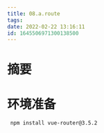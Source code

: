 ```yaml
---
title: 08.a.route
tags: 
date: 2022-02-22 13:16:11
id: 1645506971300138500
---
```

# 摘要



# 环境准备

```
 npm install vue-router@3.5.2
```

